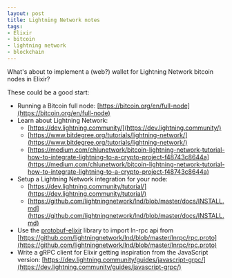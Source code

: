 ```yaml
---
layout: post
title: Lightning Network notes
tags:
- Elixir
- bitcoin
- lightning network
- blockchain
---
```


What's about to implement a (web?) wallet for Lightning Network bitcoin nodes in Elixir?

These could be a good start:

* Running a Bitcoin full node: [https://bitcoin.org/en/full-node](https://bitcoin.org/en/full-node)
* Learn about Lightning Network:
  * [https://dev.lightning.community/](https://dev.lightning.community/)
  * [https://www.bitdegree.org/tutorials/lightning-network/](https://www.bitdegree.org/tutorials/lightning-network/)
  * [https://medium.com/chlunetwork/bitcoin-lightning-network-tutorial-how-to-integrate-lightning-to-a-crypto-project-f48743c8644a](https://medium.com/chlunetwork/bitcoin-lightning-network-tutorial-how-to-integrate-lightning-to-a-crypto-project-f48743c8644a)
* Setup a Lightning Network integration for your node: 
  * [https://dev.lightning.community/tutorial/](https://dev.lightning.community/tutorial/)
  * [https://github.com/lightningnetwork/lnd/blob/master/docs/INSTALL.md](https://github.com/lightningnetwork/lnd/blob/master/docs/INSTALL.md)
* Use the [protobuf-elixir](https://github.com/tony612/protobuf-elixir) library to import ln-rpc api from [https://github.com/lightningnetwork/lnd/blob/master/lnrpc/rpc.proto](https://github.com/lightningnetwork/lnd/blob/master/lnrpc/rpc.proto)
* Write a gRPC client for Elixir getting inspiration from the JavaScript version: [https://dev.lightning.community/guides/javascript-grpc/](https://dev.lightning.community/guides/javascript-grpc/)

